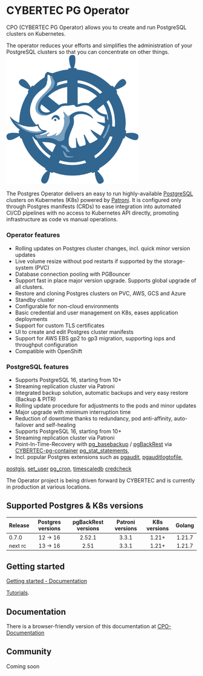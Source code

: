 
# CYBERTEC PG Operator

CPO (CYBERTEC PG Operator) allows you to create and run PostgreSQL clusters on Kubernetes.

The operator reduces your efforts and simplifies the administration of your PostgreSQL clusters so that you can concentrate on other things.
<img src="docs/diagrams/cpo_logo.svg" width="350">

The Postgres Operator delivers an easy to run highly-available [PostgreSQL](https://www.postgresql.org/)
clusters on Kubernetes (K8s) powered by [Patroni](https://github.com/zalando/patroni).
It is configured only through Postgres manifests (CRDs) to ease integration into automated CI/CD
pipelines with no access to Kubernetes API directly, promoting infrastructure as code vs manual operations.

### Operator features

* Rolling updates on Postgres cluster changes, incl. quick minor version updates
* Live volume resize without pod restarts if supported by the storage-system (PVC)
* Database connection pooling with PGBouncer
* Support fast in place major version upgrade. Supports global upgrade of all clusters.
* Restore and cloning Postgres clusters on PVC, AWS, GCS and Azure
* Standby cluster
* Configurable for non-cloud environments
* Basic credential and user management on K8s, eases application deployments
* Support for custom TLS certificates
* UI to create and edit Postgres cluster manifests
* Support for AWS EBS gp2 to gp3 migration, supporting iops and throughput configuration
* Compatible with OpenShift

### PostgreSQL features

* Supports PostgreSQL 16, starting from 10+
* Streaming replication cluster via Patroni
* Integrated backup solution, automatic backups and very easy restore (Backup & PITR)
* Rolling update procedure for adjustments to the pods and minor updates
* Major upgrade with minimum interruption time
* Reduction of downtime thanks to redundancy, pod anti-affinity, auto-failover and self-healing
* Supports PostgreSQL 16, starting from 10+
* Streaming replication cluster via Patroni
* Point-In-Time-Recovery with
[pg_basebackup](https://www.postgresql.org/docs/16/app-pgbasebackup.html) /
[pgBackRest](https://pgbackrest.org/) via [CYBERTEC-pg-container](https://github.com/cybertec-postgresql/CYBERTEC-pg-container)
[pg_stat_statements](https://www.postgresql.org/docs/16/pgstatstatements.html),
* Incl. popular Postgres extensions such as
[pgaudit](https://github.com/pgaudit/pgaudit),
[pgauditlogtofile](https://github.com/fmbiete/pgauditlogtofile),
<!-- [pg_partman](https://github.com/pgpartman/pg_partman), -->
[postgis](https://postgis.net/),
[set_user](https://github.com/pgaudit/set_user)
[pg_cron](https://github.com/citusdata/pg_cron),
[timescaledb](https://github.com/timescale/timescaledb)
[credcheck](https://github.com/MigOpsRepos/credcheck)

The Operator project is being driven forward by CYBERTEC and is currently in production at various locations.

## Supported Postgres & K8s versions

| Release   | Postgres versions | pgBackRest versions   | Patroni versions | K8s versions      | Golang  |
| :-------- | :---------------: | :-------------------: | :--------------: | :----------------:| :-----: |
| 0.7.0     | 12 &rarr; 16      | 2.52.1                | 3.3.1            | 1.21+             | 1.21.7  |
| next rc   | 13 &rarr; 16      | 2.51                  | 3.3.1            | 1.21+             | 1.21.7  |

## Getting started

[Getting started - Documentation](https://cybertec-postgresql.github.io/CYBERTEC-pg-operator/documentation/how-to-use/installation/) 

[Tutorials](https://github.com/cybertec-postgresql/CYBERTEC-operator-tutorials).


## Documentation

There is a browser-friendly version of this documentation at
[CPO-Documentation](https://cybertec-postgresql.github.io/CYBERTEC-pg-operator/)

## Community

Coming soon 
